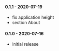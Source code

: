 #### 0.1.1 - 2020-07-19

- fix application height
- section About

#### 0.1.0 - 2020-07-16

- Initial release
